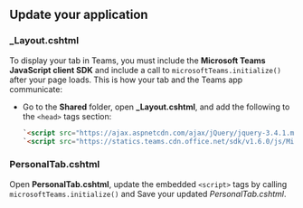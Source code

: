 ## Update your application

### _Layout.cshtml

To display your tab in Teams, you must include the **Microsoft Teams JavaScript client SDK** and include a call to `microsoftTeams.initialize()` after your page loads. This is how your tab and the Teams app communicate:

- Go to the **Shared** folder, open **_Layout.cshtml**, and add the following to the `<head>` tags section:

    ```html
    `<script src="https://ajax.aspnetcdn.com/ajax/jQuery/jquery-3.4.1.min.js"></script>`
    `<script src="https://statics.teams.cdn.office.net/sdk/v1.6.0/js/MicrosoftTeams.min.js"></script>`
    ```

### PersonalTab.cshtml

Open **PersonalTab.cshtml**, update the embedded `<script>` tags by calling `microsoftTeams.initialize()` and Save your updated *PersonalTab.cshtml*.
